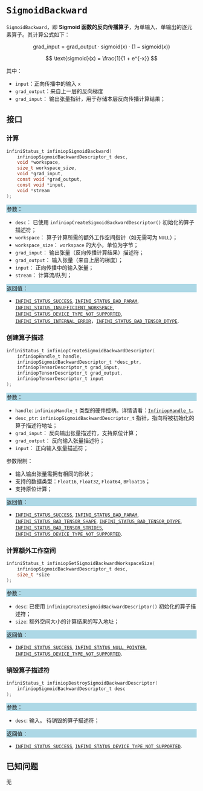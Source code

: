 ﻿# `SigmoidBackward`

`SigmoidBackward`，即 **Sigmoid 函数的反向传播算子**，为单输入、单输出的逐元素算子。其计算公式如下：

$$
\text{grad_input} = \text{grad_output} \cdot \text{sigmoid}(x) \cdot (1 - \text{sigmoid}(x))
$$

$$
\text{sigmoid}(x) = \frac{1}{1 + e^{-x}}
$$

其中：

- `input`：正向传播中的输入 `x`
- `grad_output`：来自上一层的反向梯度
- `grad_input`： 输出张量指针，用于存储本层反向传播计算结果；

## 接口

### 计算

```c
infiniStatus_t infiniopSigmoidBackward(
    infiniopSigmoidBackwardDescriptor_t desc,
    void *workspace,
    size_t workspace_size,
    void *grad_input,
    const void *grad_output,
    const void *input,
    void *stream
);
```

<div style="background-color: lightblue; padding: 1px;"> 参数： </div>

- `desc`：
  已使用 `infiniopCreateSigmoidBackwardDescriptor()` 初始化的算子描述符；
- `workspace`：
  算子计算所需的额外工作空间指针（如无需可为 `NULL`）；
- `workspace_size`：
  `workspace` 的大小，单位为字节；
- `grad_input`：
  输出张量（反向传播计算结果）描述符；
- `grad_output`：
  输入张量（来自上层的梯度）；
- `input`：
  正向传播中的输入张量；
- `stream`：
  计算流/队列；

<div style="background-color: lightblue; padding: 1px;"> 返回值：</div>

- [`INFINI_STATUS_SUCCESS`], [`INFINI_STATUS_BAD_PARAM`], [`INFINI_STATUS_INSUFFICIENT_WORKSPACE`], [`INFINI_STATUS_DEVICE_TYPE_NOT_SUPPORTED`], [`INFINI_STATUS_INTERNAL_ERROR`]，[`INFINI_STATUS_BAD_TENSOR_DTYPE`].

### 创建算子描述

```c
infiniStatus_t infiniopCreateSigmoidBackwardDescriptor(
    infiniopHandle_t handle,
    infiniopSigmoidBackwardDescriptor_t *desc_ptr,
    infiniopTensorDescriptor_t grad_input,
    infiniopTensorDescriptor_t grad_output,
    infiniopTensorDescriptor_t input
);
```

<div style="background-color: lightblue; padding: 1px;"> 参数：</div>

- `handle`:
  `infiniopHandle_t` 类型的硬件控柄。详情请看：[`InfiniopHandle_t`]。
- `desc_ptr`:
  `infiniopSigmoidBackwardDescriptor_t` 指针，指向将被初始化的算子描述符地址；
- `grad_input`：
  反向输出张量描述符，支持原位计算；
- `grad_output`：
  反向输入张量描述符；
- `input`：
  正向输入张量描述符；

参数限制：

- 输入输出张量需拥有相同的形状；
- 支持的数据类型：`Float16`, `Float32`, `Float64`, `BFloat16`；
- 支持原位计算；


<div style="background-color: lightblue; padding: 1px;"> 返回值：</div>

- [`INFINI_STATUS_SUCCESS`], [`INFINI_STATUS_BAD_PARAM`], [`INFINI_STATUS_BAD_TENSOR_SHAPE`], [`INFINI_STATUS_BAD_TENSOR_DTYPE`], [`INFINI_STATUS_BAD_TENSOR_STRIDES`], [`INFINI_STATUS_DEVICE_TYPE_NOT_SUPPORTED`].

### 计算额外工作空间

```c
infiniStatus_t infiniopGetSigmoidBackwardWorkspaceSize(
    infiniopSigmoidBackwardDescriptor_t desc,
    size_t *size
);
```

<div style="background-color: lightblue; padding: 1px;"> 参数：</div>

- `desc`:
  已使用 `infiniopCreateSigmoidBackwardDescriptor()` 初始化的算子描述符；
- `size`:
  额外空间大小的计算结果的写入地址；

<div style="background-color: lightblue; padding: 1px;"> 返回值：</div>

- [`INFINI_STATUS_SUCCESS`], [`INFINI_STATUS_NULL_POINTER`], [`INFINI_STATUS_DEVICE_TYPE_NOT_SUPPORTED`].

### 销毁算子描述符

```c
infiniStatus_t infiniopDestroySigmoidBackwardDescriptor(
    infiniopSigmoidBackwardDescriptor_t desc
);
```

<div style="background-color: lightblue; padding: 1px;"> 参数： </div>

- `desc`:
  输入。 待销毁的算子描述符；

<div style="background-color: lightblue; padding: 1px;"> 返回值： </div>

- [`INFINI_STATUS_SUCCESS`], [`INFINI_STATUS_DEVICE_TYPE_NOT_SUPPORTED`].

## 已知问题

无

<!-- 链接 -->
[`InfiniopHandle_t`]: /infiniop/handle/README.md

[`INFINI_STATUS_SUCCESS`]: /common/status/README.md#INFINI_STATUS_SUCCESS
[`INFINI_STATUS_BAD_PARAM`]: /common/status/README.md#INFINI_STATUS_BAD_PARAM
[`INFINI_STATUS_INSUFFICIENT_WORKSPACE`]: /common/status/README.md#INFINI_STATUS_INSUFFICIENT_WORKSPACE
[`INFINI_STATUS_DEVICE_TYPE_NOT_SUPPORTED`]: /common/status/README.md#INFINI_STATUS_DEVICE_TYPE_NOT_SUPPORTED
[`INFINI_STATUS_INTERNAL_ERROR`]: /common/status/README.md#INFINI_STATUS_INTERNAL_ERROR
[`INFINI_STATUS_NULL_POINTER`]: /common/status/README.md#INFINI_STATUS_NULL_POINTER
[`INFINI_STATUS_BAD_TENSOR_SHAPE`]: /common/status/README.md#INFINI_STATUS_BAD_TENSOR_SHAPE
[`INFINI_STATUS_BAD_TENSOR_DTYPE`]: /common/status/README.md#INFINI_STATUS_BAD_TENSOR_DTYPE
[`INFINI_STATUS_BAD_TENSOR_STRIDES`]: /common/status/README.md#INFINI_STATUS_BAD_TENSOR_STRIDES
